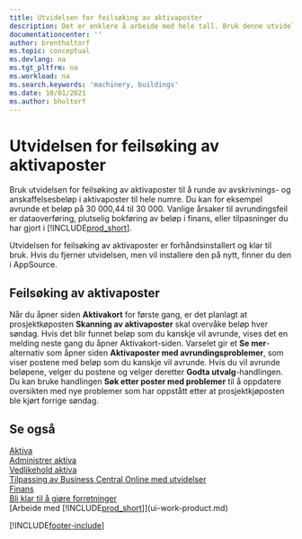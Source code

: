 ```yaml
---
title: Utvidelsen for feilsøking av aktivaposter
description: Det er enklere å arbeide med hele tall. Bruk denne utvidelsen til å runde av beløp for aktiva i aktivaposten.
documentationcenter: ''
author: brentholtorf
ms.topic: conceptual
ms.devlang: na
ms.tgt_pltfrm: na
ms.workload: na
ms.search.keywords: 'machinery, buildings'
ms.date: 10/01/2021
ms.author: bholtorf
---
```

# <a name="the-troubleshooting-fa-ledger-entries-extension"></a><a name="the-troubleshooting-fa-ledger-entries-extension"></a><a name="the-troubleshooting-fa-ledger-entries-extension"></a>Utvidelsen for feilsøking av aktivaposter
Bruk utvidelsen for feilsøking av aktivaposter til å runde av avskrivnings- og anskaffelsesbeløp i aktivaposter til hele numre. Du kan for eksempel avrunde et beløp på 30 000,44 til 30 000. Vanlige årsaker til avrundingsfeil er dataoverføring, plutselig bokføring av beløp i finans, eller tilpasninger du har gjort i [!INCLUDE[prod_short](includes/prod_short.md)].

Utvidelsen for feilsøking av aktivaposter er forhåndsinstallert og klar til bruk. Hvis du fjerner utvidelsen, men vil installere den på nytt, finner du den i AppSource.

## <a name="troubleshooting-fixed-asset-ledger-entries"></a><a name="troubleshooting-fixed-asset-ledger-entries"></a><a name="troubleshooting-fixed-asset-ledger-entries"></a>Feilsøking av aktivaposter
Når du åpner siden **Aktivakort** for første gang, er det planlagt at prosjektkøposten **Skanning av aktivaposter** skal overvåke beløp hver søndag. Hvis det blir funnet beløp som du kanskje vil avrunde, vises det en melding neste gang du åpner Aktivakort-siden. Varselet gir et **Se mer**-alternativ som åpner siden **Aktivaposter med avrundingsproblemer**, som viser postene med beløp som du kanskje vil avrunde. Hvis du vil avrunde beløpene, velger du postene og velger deretter **Godta utvalg**-handlingen. Du kan bruke handlingen **Søk etter poster med problemer** til å oppdatere oversikten med nye problemer som har oppstått etter at prosjektkjøposten ble kjørt forrige søndag.

## <a name="see-also"></a><a name="see-also"></a><a name="see-also"></a>Se også
[Aktiva](fa-manage.md)  
[Administrer aktiva](fa-manage.md)  
[Vedlikehold aktiva](fa-how-maintain.md)  
[Tilpassing av Business Central Online med utvidelser](ui-extensions.md)  
[Finans](finance.md)  
[Bli klar til å gjøre forretninger](ui-get-ready-business.md)  
[Arbeide med [!INCLUDE[prod_short](includes/prod_short.md)]](ui-work-product.md)  


[!INCLUDE[footer-include](includes/footer-banner.md)]



